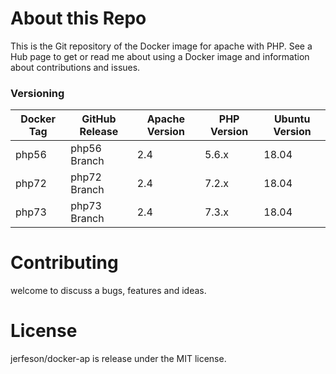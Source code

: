 # About this Repo

This is the Git repository of the Docker image for apache with PHP. See a Hub page to get or read me about using a Docker image and information about contributions and issues.

### Versioning
| Docker Tag | GitHub Release | Apache Version | PHP Version | Ubuntu Version |
|-----|-------|-----|--------|--------|
| php56 | php56 Branch | 2.4 | 5.6.x | 18.04 |
| php72 | php72 Branch | 2.4 | 7.2.x | 18.04 |
| php73 | php73 Branch | 2.4 | 7.3.x | 18.04 |

# Contributing

welcome to discuss a bugs, features and ideas.

# License

 jerfeson/docker-ap  is release under the MIT license.
